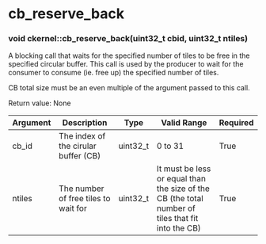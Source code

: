 # cb_reserve_back

### void ckernel::cb_reserve_back(uint32_t cbid, uint32_t ntiles)

A blocking call that waits for the specified number of tiles to be free in the specified circular buffer. This call is used by the producer to wait for the consumer to consume (ie. free up) the specified number of tiles.

CB total size must be an even multiple of the argument passed to this call.

Return value: None

| Argument      | Description                          | Type      | Valid Range                                                                                       | Required       |
|---------------|--------------------------------------|-----------|---------------------------------------------------------------------------------------------------|----------------|
| cb_id         | The index of the cirular buffer (CB) | uint32_t  | 0 to 31                                                                                           | True           |
| ntiles        | The number of free tiles to wait for | uint32_t  | It must be less or equal than the size of the CB (the total number of tiles that fit into the CB) | True           |
